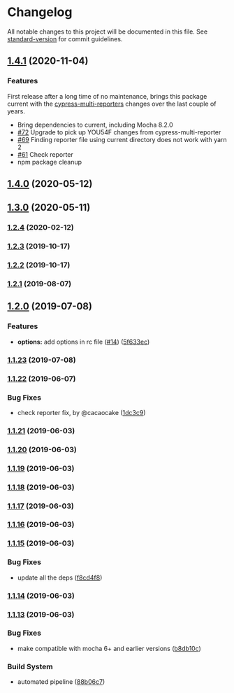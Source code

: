 # Changelog

All notable changes to this project will be documented in this file. See [standard-version](https://github.com/conventional-changelog/standard-version) for commit guidelines.

## [1.4.1](https://github.com/stanlyhlng/mocha-multi-reporters/compare/v1.1.7...v1.4.1) (2020-11-04)

### Features

First release after a long time of no maintenance, brings this package current with the [cypress-multi-reporters](https://www.npmjs.com/package/cypress-multi-reporters) changes over
the last couple of years.

* Bring dependencies to current, including Mocha 8.2.0
* [#72](https://github.com/stanleyhlng/mocha-multi-reporters/pull/72) Upgrade to pick up YOU54F changes from cypress-multi-reporter
* [#69](https://github.com/stanleyhlng/mocha-multi-reporters/pull/69) Finding reporter file using current directory does not work with yarn 2
* [#61](https://github.com/stanleyhlng/mocha-multi-reporters/pull/61) Check reporter
* npm package cleanup


## [1.4.0](https://github.com/you54f/cypress-multi-reporters/compare/v1.3.0...v1.4.0) (2020-05-12)



## [1.3.0](https://github.com/you54f/cypress-multi-reporters/compare/v1.2.4...v1.3.0) (2020-05-11)



### [1.2.4](https://github.com/you54f/cypress-multi-reporters/compare/v1.2.3...v1.2.4) (2020-02-12)



### [1.2.3](https://github.com/you54f/cypress-multi-reporters/compare/v1.2.1...v1.2.3) (2019-10-17)



### [1.2.2](https://github.com/you54f/cypress-multi-reporters/compare/v1.2.1...v1.2.2) (2019-10-17)



### [1.2.1](https://github.com/you54f/cypress-multi-reporters/compare/v1.2.0...v1.2.1) (2019-08-07)



## [1.2.0](https://github.com/you54f/cypress-multi-reporters/compare/v1.1.23...v1.2.0) (2019-07-08)


### Features

* **options:** add options in rc file ([#14](https://github.com/you54f/cypress-multi-reporters/issues/14)) ([5f633ec](https://github.com/you54f/cypress-multi-reporters/commit/5f633ec))



### [1.1.23](https://github.com/you54f/cypress-multi-reporters/compare/v1.1.22...v1.1.23) (2019-07-08)



### [1.1.22](https://github.com/you54f/cypress-multi-reporters/compare/v1.1.12...v1.1.22) (2019-06-07)


### Bug Fixes

* check reporter fix, by @cacaocake ([1dc3c9](https://github.com/you54f/cypress-multi-reporters/commit/1dc3c9))


### [1.1.21](https://github.com/you54f/cypress-multi-reporters/compare/v1.1.20...v1.1.21) (2019-06-03)



### [1.1.20](https://github.com/you54f/cypress-multi-reporters/compare/v1.1.19...v1.1.20) (2019-06-03)



### [1.1.19](https://github.com/you54f/cypress-multi-reporters/compare/v1.1.18...v1.1.19) (2019-06-03)



### [1.1.18](https://github.com/you54f/cypress-multi-reporters/compare/v1.1.17...v1.1.18) (2019-06-03)



### [1.1.17](https://github.com/you54f/cypress-multi-reporters/compare/v1.1.16...v1.1.17) (2019-06-03)



### [1.1.16](https://github.com/you54f/cypress-multi-reporters/compare/v1.1.15...v1.1.16) (2019-06-03)



### [1.1.15](https://github.com/you54f/cypress-multi-reporters/compare/v1.1.14...v1.1.15) (2019-06-03)


### Bug Fixes

* update all the deps ([f8cd4f8](https://github.com/you54f/cypress-multi-reporters/commit/f8cd4f8))



### [1.1.14](https://github.com/you54f/cypress-multi-reporters/compare/v1.1.13...v1.1.14) (2019-06-03)



### [1.1.13](https://github.com/you54f/cypress-multi-reporters/compare/v1.1.12...v1.1.13) (2019-06-03)


### Bug Fixes

* make compatible with mocha 6+ and earlier versions ([b8db10c](https://github.com/you54f/cypress-multi-reporters/commit/b8db10c))


### Build System

* automated pipeline ([88b06c7](https://github.com/you54f/cypress-multi-reporters/commit/88b06c7))
